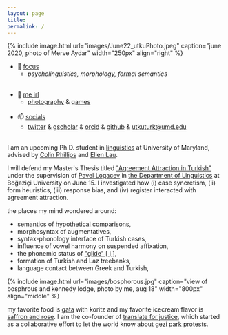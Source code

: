 ```yaml
---
layout: page
title:
permalink: /
---
```



{% include image.html url="images/June22_utkuPhoto.jpeg" caption="june 2020, photo of Merve Aydar" width="250px" align="right" %}

- 🧭 <span style="text-decoration: underline">focus</span>
  - *psycholinguistics, morphology, formal semantics* <br><br>
<!-- - 🌱 <span style="text-decoration: underline">learning</span>
  - *stan & multinomial processing trees*
  - *horseshoe priors and sparsity*<br><br>
-->
- 👾 <span style="text-decoration: underline">me irl</span>
  - [photography][flickr] & [games][steam]<br><br>
- 📫 <span style="text-decoration: underline">socials</span>
  - [twitter][twitter] & [gscholar][gsoc] & [orcid][orcid] & [github][gh] & [utkuturk@umd.edu][mail]<br><br>

I am an upcoming Ph.D. student in [linguistics][umdling] at University of Maryland, advised by [Colin Phillips][colin] and [Ellen Lau][ellen]. <!-- I am also a [Language Science Fellow][langsci] in University of Maryland’s Language Science Center. -->

I will defend my Master's Thesis titled ["Agreement Attraction in Turkish"][thesis] under the supervision of [Pavel Logacev][pavel] in [the Department of Linguistics][dept] at Boğaziçi University on June 15. I investigated how (i) case syncretism, (ii) form heuristics, (iii) response bias, and (iv) register interacted with agreement attraction.

the places my mind wondered around:
- semantics of [hypothetical comparisons][hc],
- morphosyntax of augmentatives,<!-- [augmentatives][aug], -->
- syntax-phonology interface of Turkish cases, <!--[Turkish cases][case],-->
- influence of vowel harmony on suspended affixation, <!--[suspended affixation][sa],-->
- the phonemic status of ["glide" [ j ]][glide], 
- formation of Turkish and Laz treebanks, <!--[Turkish and Laz treebanks][trlazud],-->
- language contact between Greek and Turkish, <!-- [Greek and Turkish][grtr] in Asia Minor.-->

{% include image.html url="images/bosphorous.jpg" caption="view of bosphrous and kennedy lodge, photo by me, aug 18" width="800px" align="middle" %}


my favorite food is [gata][gata] with koritz and my favorite icecream flavor is [saffron and rose][rose]. I am the co-founder of [translate for justice][tfj], which started as a collaborative effort to let the world know about [gezi park protests][gezi]. 

  [cal]:   https://www.artstation.com/kaosperver
  [thesis]: ma/
  [glide]:  2022/130/glide.html
  [sa]:     research/sa/
  [case]:   research/case/
  [aug]:    research/aug/
  [hc]:     2022/130/as-if.html
  [trlazud]: research/trlazud/
  [grtr]:   research/grtr/
  [deepl]:  research/deepl/
  [taship]: teaching.md
  [gsoc]:   https://scholar.google.com/citations?hl=tr&user=wa7LG9gAAAAJ
  [dept]:   https://linguistics.boun.edu.tr
  [umdling]: https://linguistics.umd.edu/
  [langsci]: http://languagescience.umd.edu
  [ellen]: https://ellenlau.net/
  [uni]:    http://www.boun.edu.tr
  [pavel]:  https://plogacev.github.io
  [colin]:  https://www.colinphillips.net/
  [gata]:   https://en.wikipedia.org/wiki/Gata_(food)
  [rose]:   https://www.nytimes.com/2016/04/06/dining/saffron-and-rose-persian-ice-cream-shop-los-angeles.html
  [steam]:  https://steamcommunity.com/id/lecagot
  [flickr]: https://flickr.com/photos/97029582@N03/albums
  [caha]:   https://www.muni.cz/en/people/53172-pavel-caha/cv
  [mas]:    https://www.muni.cz/en
  [ud]:     https://www.universaldependencies.org
  [cv]:     files/cv.pdf
  [manu]:   https://github.com/utkuturk/tr_bias/blob/master/paper/draft/manuscript.pdf
  [o]:      https://en.wikipedia.org/wiki/Gender_neutrality_in_genderless_languages#Turkish
  [twitter]:https://www.twitter.com/utkuturkling
  [orcid]:  https://orcid.org/0000-0001-8011-1541
  [gh]:     https://github.com/utkuturk
  [tfj]:    https://translateforjustice.com/
  [gezi]:   https://en.wikipedia.org/wiki/Gezi_Park_protests
  [mail]:   mailto:utkuturk@umd.edu


<!--
**utkuturk/utkuturk** is a ✨ _special_ ✨ repository because its `README.md` (this file) appears on your GitHub profile.

Here are some ideas to get you started:

- 🔭 I’m currently working on ...
- 🌱 I’m currently learning ...
- 👯 I’m looking to collaborate on ...
- 🤔 I’m looking for help with ...
- 💬 Ask me about ...
- 📫 How to reach me: ...
- 😄 Pronouns: ...
- ⚡ Fun fact: ...
-->
